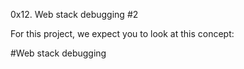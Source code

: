 0x12. Web stack debugging #2

For this project, we expect you to look at this concept:

#Web stack debugging
